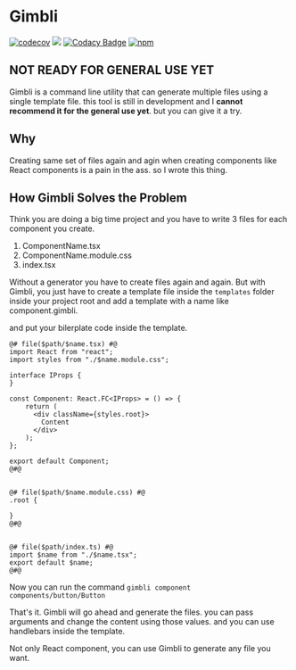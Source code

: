 # Gimbli 

[![codecov](https://codecov.io/gh/rusith/gimbli/branch/master/graph/badge.svg)](https://codecov.io/gh/rusith/gimbli)
![](https://github.com/rusith/gimbli/workflows/Test/badge.svg)
[![Codacy Badge](https://api.codacy.com/project/badge/Grade/50acc66394c747e7b4cd642fb731cf5a)](https://www.codacy.com/manual/rusith/gimbli?utm_source=github.com&amp;utm_medium=referral&amp;utm_content=rusith/gimbli&amp;utm_campaign=Badge_Grade)
[![npm](https://img.shields.io/npm/v/gimbli?color=red&label=NPM)](https://www.npmjs.com/package/gimbli)
## NOT READY FOR GENERAL USE YET

Gimbli is a command line utility that can generate multiple files using a single template file. this tool is still in development and I **cannot recommend
it for the general use yet**. but you can give it a try.


## Why

Creating same set of files again and agin when creating components like React components is a pain in the ass. so I wrote this thing.

## How Gimbli Solves the Problem

Think you are doing a big time project and you have to write 3 files for each component you create.

1. ComponentName.tsx
2. ComponentName.module.css
3. index.tsx

Without a generator you have to create files again and again. But with Gimbli, you just have to create a template file inside the `templates` folder inside your project root and add a template with a name like component.gimbli.

and put your bilerplate code inside the template.

```
@# file($path/$name.tsx) #@
import React from "react";
import styles from "./$name.module.css";

interface IProps {
}

const Component: React.FC<IProps> = () => {
    return (
      <div className={styles.root}>
        Content
      </div>
    );
};

export default Component;
@#@


@# file($path/$name.module.css) #@
.root {

}
@#@


@# file($path/index.ts) #@
import $name from "./$name.tsx";
export default $name;
@#@
```

Now you can run the command `gimbli component components/button/Button`

That's it. Gimbli will go ahead and generate the files. you can pass arguments and change the content using those values. and you can use handlebars inside the template.

Not only React component, you can use Gimbli to generate any file you want.
